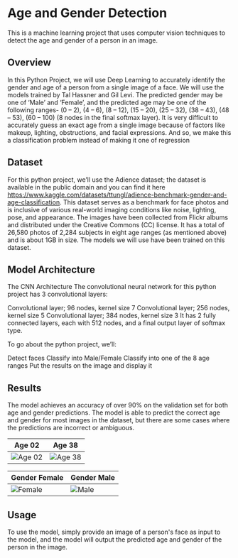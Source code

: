 # Age and Gender Detection

This is a machine learning project that uses computer vision techniques to detect the age and gender of a person in an image.

## Overview
In this Python Project, we will use Deep Learning to accurately identify the gender and age of a person from a single image of a face.
We will use the models trained by Tal Hassner and Gil Levi. The predicted gender may be one of ‘Male’ and ‘Female’, and the predicted age may be one of the following ranges- (0 – 2), (4 – 6), (8 – 12), (15 – 20), (25 – 32), (38 – 43), (48 – 53), (60 – 100) (8 nodes in the final softmax layer).
It is very difficult to accurately guess an exact age from a single image because of factors like makeup, lighting, obstructions, and facial expressions. And so, we make this a classification problem instead of making it one of regression

## Dataset
For this python project, we’ll use the Adience dataset; the dataset is available in the public domain and you can find it here https://www.kaggle.com/datasets/ttungl/adience-benchmark-gender-and-age-classification.
This dataset serves as a benchmark for face photos and is inclusive of various real-world imaging conditions like noise, lighting, pose, and appearance. The images have been collected from Flickr albums and distributed under the Creative Commons (CC) license. It has a total of 26,580 photos of 2,284 subjects in eight age ranges (as mentioned above) and is about 1GB in size. 
The models we will use have been trained on this dataset.

## Model Architecture

The CNN Architecture
The convolutional neural network for this python project has 3 convolutional layers:

Convolutional layer; 96 nodes, kernel size 7
Convolutional layer; 256 nodes, kernel size 5
Convolutional layer; 384 nodes, kernel size 3
It has 2 fully connected layers, each with 512 nodes, and a final output layer of softmax type.

To go about the python project, we’ll:

Detect faces
Classify into Male/Female
Classify into one of the 8 age ranges
Put the results on the image and display it

## Results

The model achieves an accuracy of over 90% on the validation set for both age and gender predictions. The model is able to predict the correct age and gender for most images in the dataset, but there are some cases where the predictions are incorrect or ambiguous.

| Age 02   | Age 38   |
|---------|---------|
| ![Age 02](https://raw.githubusercontent.com/Bouchnak-Maher/age-and-gender-detection/master/assets/94197705/0b58d06e-2f32-40a5-bf7d-542061a245e1) | ![Age 38](https://raw.githubusercontent.com/Bouchnak-Maher/age-and-gender-detection/master/assets/94197705/3c41d9f5-058b-419c-ab46-f37826528bca) |

| Gender Female | Gender Male |
|---------------|-------------|
| ![Female](https://raw.githubusercontent.com/Bouchnak-Maher/age-and-gender-detection/master/assets/94197705/c07a3dd3-b0fc-4e07-ac82-cea8eb277b71) | ![Male](https://raw.githubusercontent.com/Bouchnak-Maher/age-and-gender-detection/master/assets/94197705/299b432d-2c05-46d0-a5e6-86ec841235d5) |


## Usage

To use the model, simply provide an image of a person's face as input to the model, and the model will output the predicted age and gender of the person in the image.
